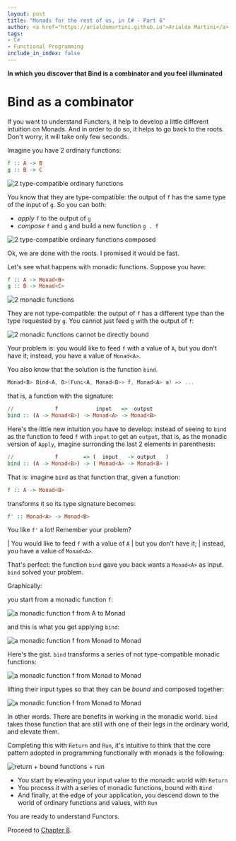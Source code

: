 ```yaml
---
layout: post
title: "Monads for the rest of us, in C# - Part 6"
author: <a href="https://arialdomartini.github.io">Arialdo Martini</a>
tags:
- C#
- Functional Programming
include_in_index: false
---
```

**In which you discover that Bind is a combinator and you feel illuminated**

# Bind as a combinator
If you want to understand Functors, it help to develop a little different intuition on Monads. And in order to do so, it helps to go back to the roots.  
Don't worry, it will take only few seconds.

Imagine you have 2 ordinary functions:

```haskell
f :: A -> B
g :: B -> C
```

![2 type-compatible ordinary functions](static/img/nond-for-the-rest-of-us/ordinary-functions-2-functions.png)

You know that they are type-compatible: the output of `f` has the same type of the input of `g`. So you can both:

* *apply* `f` to the output of `g`
* *compose* `f` and `g` and build a new function `g . f`

![2 type-compatible ordinary functions composed](static/img/nond-for-the-rest-of-us/ordinary-functions-2-functions-composed.png)

Ok, we are done with the roots. I promised it would be fast.

Let's see what happens with monadic functions. Suppose you have:

```haskell
f :: A -> Monad<B>
g :: B -> Monad<C>
```

![2 monadic functions](static/img/nond-for-the-rest-of-us/monadic-functions-2-functions.png)

They are not type-compatible: the output of `f` has a different type than the type requested by `g`. You cannot just feed `g` with the output of `f`:

![2 monadic functions cannot be directly bound](static/img/nond-for-the-rest-of-us/monadic-functions-2-functions-cannot-be-bound.png)

Your problem is: you would like to feed `f` with a value of `A`, but you don't have it; instead, you have a value of `Monad<A>`.  

You also know that the solution is the function `bind`.

```csharp
Monad<B> Bind<A, B>(Func<A, Monad<B>> f, Monad<A> a) => ...
```

that is, a function with the signature:

```haskell
//             f            input   =>  output
bind :: (A -> Monad<B>) -> Monad<A> -> Monad<B>
```

Here's the little new intuition you have to develop: instead of seeing to `bind` as the function to feed `f` with `input` to get an `output`, that is, as the monadic version of `Apply`, imagine surronding the last 2 elements in parenthesis:


```haskell
//             f        => (  input   -> output   )
bind :: (A -> Monad<B>) -> ( Monad<A> -> Monad<B> )
```

That is: imagine `bind` as that function that, given a function:

```haskell
f :: A -> Monad<B>
```

transforms it so its type signature becomes:

```haskell
f' :: Monad<A> -> Monad<B>
```

You like `f'` a lot! Remember your problem?

| You would like to feed `f` with a value of `A`
| but you don't have it; 
| instead, you have a value of `Monad<A>`.

That's perfect: the function `bind` gave you back wants a `Monad<A>` as input. `bind` solved your problem.

Graphically:

you start from a monadic function `f`:

![a monadic function f from A to Monad<B>](static/img/nond-for-the-rest-of-us/monadic-functions-before-bind.png)

and this is what you get applying `bind`:

![a monadic function f from Monad<A> to Monad<B>](static/img/nond-for-the-rest-of-us/monadic-functions-after-bind.png)

Here's the gist. `bind` transforms a series of not type-compatible monadic functions:

![a monadic function f from Monad<A> to Monad<B>](static/img/nond-for-the-rest-of-us/monadic-functions-series-of-functions.png)

lifting their input types so that they can be *bound* and composed together:

![a monadic function f from Monad<A> to Monad<B>](static/img/nond-for-the-rest-of-us/monadic-functions-series-of-bound-functions.png)

In other words. There are benefits in working in the monadic world. `bind` takes those function that are still with one of their legs in the ordinary world, and elevate them.

Completing this with `Return` and `Run`, it's intuitive to think that the core pattern adopted in programming functionally with monads is the following:

![return + bound functions + run](static/img/nond-for-the-rest-of-us/functional-programming-with-monads.png)

* You start by elevating your input value to the monadic world with `Return`
* You process it with a series of monadic functions, bound with `Bind`
* And finally, at the edge of your application, you descend down to the world of ordinary functions and values, with `Run`


You are ready to understand Functors.

Proceed to [Chapter 8](monads-for-the-rest-of-us-8).
